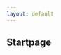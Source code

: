 ```yaml
---
layout: default
---
```

## Startpage

<svg id="chart1"></svg> 
<script>
   lineChart("js/apple-stock.csv", "#chart1");
</script>